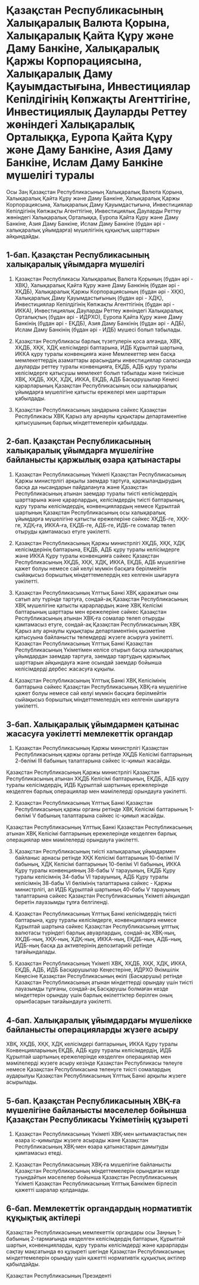 # Қазақстан Республикасының Халықаралық Валюта Қорына, Халықаралық Қайта Құру және Даму Банкiне, Халықаралық Қаржы Корпорациясына, Халықаралық Даму Қауымдастығына, Инвестициялар Кепiлдiгiнiң Көпжақты Агенттiгiне, Инвестициялық Дауларды Реттеу жөнiндегi Халықаралық Орталыққа, Еуропа Қайта Құру және Даму Банкiне, Азия Даму Банкiне, Ислам Даму Банкiне мүшелiгi туралы

Осы Заң Қазақстан Республикасының Халықаралық Валюта Қорына, Халықаралық Қайта Құру және Даму Банкiне, Халықаралық Қаржы Корпорациясына, Халықаралық Даму Қауымдастығына, Инвестициялар Кепiлдiгiнiң Көпжақты Агенттiгiне, Инвестициялық Дауларды Реттеу жөнiндегi Халықаралық Орталыққа, Еуропа Қайта Құру және Даму Банкiне, Азия Даму Банкiне, Ислам Даму Банкiне (бұдан әрi - халықаралық ұйымдарға) мүшелiгiнiң құқықтық шарттарын айқындайды.

## 1-бап. Қазақстан Республикасының халықаралық ұйымдарға мүшелiгi

1. Қазақстан Республикасы Халықаралық Валюта Қорының (бұдан әрi - ХВҚ), Халықаралық Қайта Құру және Даму Банкiнiң (бұдан әрi - ХҚДБ), Халықаралық Қаржы Корпорациясының (бұдан әрi - ХҚК), Халықаралық Даму Қауымдастығының (бұдан әрi - ХДҚ), Инвестициялар Кепiлдiгiнiң Көпжақты Агенттiгiнiң (бұдан әрi - ИККА), Инвестициялық Дауларды Реттеу жөнiндегi Халықаралық Орталықтың (бұдан әрi - ИДРХО), Еуропа Қайта Құру және Даму Банкiнiң (бұдан әрi - ЕҚДБ), Азия Даму Банкiнiң (бұдан әрi - АДБ), Ислам Даму Банкiнiң (бұдан әрi - ИДБ) мүшесi болып табылады.

2. Қазақстан Республикасы барлық түзетулерiн қоса алғанда, ХВҚ, ХҚДБ, ХҚК, ХДҚ келiсiмдерi баптарына, ИДБ Құрылтай шартына, ИККА құру туралы конвенцияға және Мемлекеттер мен басқа мемлекеттердiң азаматтары арасындағы инвестициялар саласында дауларды реттеу туралы конвенцияға, ЕҚДБ, АДБ құру туралы келiсiмдерге қатысушы мемлекет болып табылады және тиiсiнше ХВҚ, ХҚДБ, ХҚК, ХДҚ, ИККА, ЕҚДБ, АДБ Басқарушылар Кеңесi қарарларының Қазақстан Республикасының осы халықаралық ұйымдарға мүшелiгiне қатысты ережелерi мен шарттарын қабылдады.

3. Қазақстан Республикасының заңдарына сәйкес Қазақстан Республикасы ХВҚ Қарыз алу арнаулы құқықтары департаментiне қатысушының барлық мiндеттемелерiн қабылдады.

## 2-бап. Қазақстан Республикасының халықаралық ұйымдарға мүшелiгiне байланысты қаржылық өзара қатынастары

1. Қазақстан Республикасының Үкiметi Қазақстан Республикасының Қаржы министрлiгi арқылы заемдар тартуға, қаржыландырудың басқа да нысандарын пайдалануға және Қазақстан Республикасының атынан заемдар туралы тиiстi келiсiмдердiң шарттарына және қарарлардың, келiсiмдердiң тиiстi баптарының, құру туралы келiсiмдердiң, конвенциялардың немесе Құрылтай шартының Қазақстан Республикасының осы халықаралық ұйымдарға мүшелiгiне қатысты ережелерiне сәйкес ХҚДБ-ге, ХҚК-ге, ХДҚ-ға, ИККА-ға, ЕҚДБ-ге, АДБ-ге, ИДБ-ге сомалар төлеп отыруды қамтамасыз етуге уәкiлеттi.

2. Қазақстан Республикасының Қаржы министрлiгi ХҚДБ, ХҚК, ХДҚ келiсiмдерiнiң баптарына, ЕҚДБ, АДБ құру туралы келiсiмдерге және ИККА Құру туралы конвенцияға сәйкес Қазақстан Республикасының ХҚДБ, ХҚК, ХДҚ, ИККА, ЕҚДБ, АДБ мүшелiгiне қажет болуы немесе сай келуi мүмкiн басқаға берiлмейтiн сыйақысыз борыштық мiндеттемелердiң кез келгенiн шығаруға уәкiлеттi.

3. Қазақстан Республикасының Ұлттық Банкi ХВҚ қаражатын оны сатып алу түрiнде тартуға, сондай-ақ Қазақстан Республикасының ХВҚ мүшелiгiне қатысты қарарлардың және ХВҚ Келiсiмi баптарының шарттары мен ережелерiне сәйкес Қазақстан Республикасының атынан ХВҚ-ға сомалар төлеп отыруды қамтамасыз етуге, сондай-ақ Қазақстан Республикасының ХВҚ Қарыз алу арнаулы құқықтары департаментiнiң қызметiне қатысуына байланысты төлемдердi жүзеге асыруға уәкілетті. Қазақстан Республикасының Ұлттық Банкi Қазақстан Республикасының Үкiметiмен келiсе отырып басқа халықаралық ұйымдардан заемдар тартуға, заемдар тартудың қаржылық шарттарын айқындауға және осындай заемдар бойынша келiсiмдердi дербес жасасуға құқылы.

4. Қазақстан Республикасының Ұлттық Банкi ХВҚ Келiсiмiнiң баптарына сәйкес Қазақстан Республикасының ХВҚ-ға мүшелiгiне қажет болуы немесе сай келуi мүмкiн басқаға берiлмейтiн сыйақысыз борыштық мiндеттемелердiң кез келгенiн шығаруға уәкiлеттi.

## 3-бап. Халықаралық ұйымдармен қатынас жасасуға уәкiлеттi мемлекеттiк органдар

1. Қазақстан Республикасының Қаржы министрлiгi Қазақстан Республикасының қаржы органы ретiнде ХҚДБ Келiсiмi баптарының 2-бөлiмi III бабының талаптарына сәйкес iс-қимыл жасайды.

Қазақстан Республикасының Қаржы министрлiгi Қазақстан Республикасының атынан ХҚДБ Келiсiмi баптарының, ЕҚДБ, АДБ құру туралы келiсiмдердiң, ИДБ Құрылтай шартының ережелерiнде көзделген барлық операциялар мен мәмiлелердi орындауға уәкiлеттi.

2. Қазақстан Республикасының Ұлттық Банкi Қазақстан Республикасының қаржы органы ретiнде ХВҚ Келiсiмi баптарының 1-бөлiмi V бабының талаптарына сәйкес iс-қимыл жасайды.

Қазақстан Республикасының Ұлттық Банкi Қазақстан Республикасының атынан ХВҚ Келiсiмi баптарының ережелерiнде көзделген барлық операциялар мен мәмiлелердi орындауға уәкiлеттi.

3. Қазақстан Республикасының тиiстi халықаралық ұйымдармен байланыс арнасы ретiнде ХҚК Келiсiмi баптарының 10-бөлiмi IV бабының, ХДҚ Келiсiмi баптарының 10-бөлiмi VI бабының, ИККА Құру туралы конвенцияның 38-бабы V тарауының, ЕҚДБ Құру туралы келiсiмнiң 34-бабы VI тарауының, АДБ Құру туралы келiсiмнiң 38-бабы VI бөлiмiнiң талаптарына сәйкес - Қаржы министрлiгi, ал ИДБ Құрылтай шартының 40-бабы V тарауының талаптарына сәйкес Қазақстан Республикасының Yкiметi айқындап беретiн лауазымды тұлға белгiлендi.

4. Қазақстан Республикасының Ұлттық Банкi келiсiмдердiң тиiстi баптарына, құру туралы келiсiмдерге, конвенцияларға немесе Құрылтай шартына сәйкес Қазақстан Республикасының ұлттық валютасы түрiндегi барлық авуарлардың, сондай-ақ ХВҚ-ның, ХҚДБ-ның, ХҚК-ның, ХДҚ-ның, ИККА-ның, ЕҚДБ-ның, АДБ-ның, ИДБ-ның басқа да активтерiнiң депозитарийi ретiнде тағайындалады.

5. Қазақстан Республикасының Yкiметi ХВҚ, ХҚДБ, ХҚК, ХДҚ, ИККА, ЕҚДБ, АДБ, ИДБ Басқарушылар Кеңестерiне, ИДРХО Әкiмшiлiк Кеңесiне Қазақстан Республикасының өкiлi (Басқарушы) ретiнде Қазақстан Республикасының атынан мiндеттердi орындау үшiн тиiстi лауазымды тұлғаны, сондай-ақ Басқарушы болмаған кезде мiндеттерiн орындау үшiн барлық өкiлеттiктер берiлген оның орынбасарын тағайындауға уәкiлеттi.

## 4-бап. Халықаралық ұйымдардағы мүшелiкке байланысты операцияларды жүзеге асыру

ХВҚ, ХҚДБ, ХҚК, ХДҚ келiсiмдерi баптарының, ИККА Құру туралы Конвенцияларының ЕҚДБ, АДБ құру туралы келiсiмдердiң, ИДБ Құрылтай шартының ережелерiнде көзделген операциялар мен мәмiлелердi жүзеге асыру кезiнде Қазақстан Республикасы төлеуге немесе Қазақстан Республикасына төленуге тиiстi сомалардың аударылуы Қазақстан Республикасының Ұлттық Банкi арқылы жүзеге асырылады.

## 5-бап. Қазақстан Республикасының ХВҚ-ға мүшелiгiне байланысты мәселелер бойынша Қазақстан Республикасы Үкiметiнiң құзыретi

1. Қазақстан Республикасының Yкiметi ХВҚ-мен ынтымақтастық пен өзара iс-қимылды жүзеге асырады және Қазақстан Республикасының ХВҚ-мен өзара қатынастарын дамытуды қамтамасыз етедi.

2. Қазақстан Республикасының ХВҚ-ға мүшелiгiне байланысты Қазақстан Республикасының мiндеттемелерiн орындаған кезде туындайтын мәселелер бойынша Қазақстан Республикасының Yкiметi Қазақстан Республикасының Ұлттық Банкiмен бiрлесiп қажеттi шаралар қолданады.

## 6-бап. Мемлекеттiк органдардың нормативтiк құқықтық актiлерi

Қазақстан Республикасының мемлекеттiк органдары осы Заңның 1-бабының 2-тармағында көзделген келiсiмдердiң баптарын, Құрылтай шартын, конвенцияларды, құру туралы келiсiмдердi және қарарларды сақтау мақсатында өз құзыретi шегiнде Қазақстан Республикасының мiндеттемелерiн орындау үшiн қажеттi нормативтiк құқықтық актілер қабылдайды.

Қазақстан Республикасының Президенті

